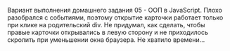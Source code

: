 Вариант выполнения домашнего задания  05 - ООП в JavaScript.
Плохо разобрался с событиями, поэтому открытие карточки работает только при клике на родительский div.
Не придумал, как сделать, чтобы правые карточки открывались в левую сторону и не приходилось скролить при уменьшении окна браузера.
Не хватило времени...